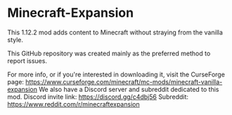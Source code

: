 # Minecraft-Expansion
This 1.12.2 mod adds content to Minecraft without straying from the vanilla style.

This GitHub repository was created mainly as the preferred method to report issues.

For more info, or if you're interested in downloading it, visit the CurseForge page: https://www.curseforge.com/minecraft/mc-mods/minecraft-vanilla-expansion
We also have a Discord server and subreddit dedicated to this mod.
Discord invite link: https://discord.gg/c4dbj56
Subreddit: https://www.reddit.com/r/minecraftexpansion
